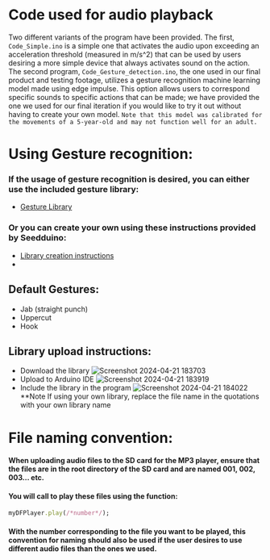 # Code used for audio playback
Two different variants of the program have been provided. The first, `Code_Simple.ino` is a simple one that activates the audio upon exceeding an acceleration threshold (measured in m/s^2) that can be used by users desiring a more simple device that always activates sound on the action. The second program, `Code_Gesture_detection.ino`, the one used in our final product and testing footage, utilizes a gesture recognition machine learning model made using edge impulse. This option allows users to correspond specific sounds to specific actions that can be made; we have provided the one we used for our final iteration if you would like to try it out without having to create your own model. ``Note that this model was calibrated for the movements of a 5-year-old and may not function well for an adult.``
# Using Gesture recognition:
### If the usage of gesture recognition is desired, you can either use the included gesture library:
  - [Gesture Library](https://github.com/Wafflom/MIT-CRE-AT-E-team-HAPlas/tree/48943a845ded3df958085c8eb5ed810e9c71b0dc/Code/Gesture%20Library)
### Or you can create your own using these instructions provided by Seedduino:
  - [Library creation instructions](https://wiki.seeedstudio.com/XIAOEI/)
  - 
## Default Gestures:
  - Jab (straight punch)
  - Uppercut
  - Hook
## Library upload instructions:
  - Download the library
![Screenshot 2024-04-21 183703](https://github.com/Wafflom/MIT-CRE-AT-E-team-HAPlas/assets/128776051/e48cb4b2-0d56-455a-828c-47c96e58ffa5)
  - Upload to Arduino IDE
![Screenshot 2024-04-21 183919](https://github.com/Wafflom/MIT-CRE-AT-E-team-HAPlas/assets/128776051/05f53333-7181-4f0a-af25-1892250372d7)
  - Include the library in the program
![Screenshot 2024-04-21 184022](https://github.com/Wafflom/MIT-CRE-AT-E-team-HAPlas/assets/128776051/73bcea69-021c-4e95-9af9-a23d9a30ee7a)
  **Note If using your own library, replace the file name in the quotations with your own library name

# File naming convention:
#### When uploading audio files to the SD card for the MP3 player, ensure that the files are in the root directory of the SD card and are named 001, 002, 003... etc. 
#### You will call to play these files using the function:
```ruby
myDFPlayer.play(/*number*/);
```
#### With the number corresponding to the file you want to be played, this convention for naming should also be used if the user desires to use different audio files than the ones we used.




